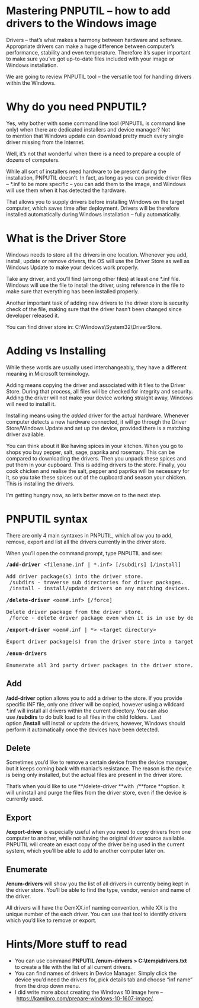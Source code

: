 # Mastering PNPUTIL – how to add drivers to the Windows image

Drivers &#8211; that&#8217;s what makes a harmony between hardware and software. Appropriate&nbsp;drivers can make a huge difference between computer&#8217;s performance, stability and even temperature. Therefore it&#8217;s super important to make sure you&#8217;ve got up-to-date files included with your image or Windows installation.

We are going to review PNPUTIL tool &#8211; the versatile tool for handling drivers within the Windows.

# Why do you need PNPUTIL?

Yes, why bother with some command line tool (PNPUTIL is command line only) when there are dedicated installers and device manager? Not to&nbsp;mention that Windows update can download pretty much every single driver missing from the Internet.

Well, it&#8217;s not that wonderful when there is a need to prepare a couple of dozens of computers.

While all sort of installers need hardware to be present during the installation, PNPUTIL doesn&#8217;t. In fact, as long as you can provide driver files &#8211; *.inf&nbsp;to be more specific &#8211; you can add them to the image, and Windows will use them when it has detected the hardware.

That allows you to supply drivers before installing Windows on the target computer, which saves time after deployment. Drivers will be therefore installed automatically during Windows installation &#8211; fully automatically.

# What is the Driver Store

Windows needs to store all the drivers in one location. Whenever you add, install, update or remove drivers, the OS will use the Driver Store as well as Windows Update to make your devices work properly.

Take any driver, and you&#8217;ll find (among other files) at least one *.inf file. Windows will use the file to install the driver, using reference in the file to make sure that everything has been installed properly.

Another important task of adding new drivers to the driver store is security check of the file, making sure that the driver hasn&#8217;t been changed since developer released it.

You can find driver store in:&nbsp;C:\Windows\System32\DriverStore.

# Adding vs Installing

While these words are usually used interchangeably, they have a different meaning in Microsoft terminology.

Adding means copying the driver and associated with it files to the Driver Store. During that process, all files will be checked for integrity and security. Adding the driver will not make your device working straight away, Windows will need to install it.

Installing means using the&nbsp;_added_ driver for the actual hardware. Whenever computer detects a new hardware connected, it will go through the Driver Store/Windows Update and set up the device, provided there is a matching driver available.

You can think about it like having spices in your kitchen. When you go to shops you buy pepper, salt, sage, paprika&nbsp;and rosemary. This can be compared to downloading the drivers. Then you unpack these spices and put them in your cupboard. This is adding drivers to the store. Finally, you cook chicken and realise the salt, pepper and paprika will be necessary for it, so you take these spices out of the cupboard and season your chicken. This is installing the drivers.

I&#8217;m getting hungry now, so let&#8217;s better move on to the next step.

# PNPUTIL syntax

There are only 4 main syntaxes in PNPUTIL, which allow you to add, remove, export and list all the drivers currently in the driver store.

When you&#8217;ll open the command prompt, type PNPUTIL and see:

<pre><strong>/add-driver</strong> &lt;filename.inf | *.inf&gt; [/subdirs] [/install]

Add driver package(s) into the driver store.
 /subdirs - traverse sub directories for driver packages.
 /install - install/update drivers on any matching devices.

<strong>/delete-driver</strong> &lt;oem#.inf&gt; [/force]

Delete driver package from the driver store.
 /force - delete driver package even when it is in use by devices.

<strong>/export-driver</strong> &lt;oem#.inf | *&gt; &lt;target directory&gt;

Export driver package(s) from the driver store into a target directory.

<strong>/enum-drivers</strong>

Enumerate all 3rd party driver packages in the driver store.</pre>

## Add

**/add-driver**&nbsp;option allows you to add a driver to the store. If you provide specific INF file, only one driver will be copied, however using a wildcard *.inf will install all drivers within the current directory. You can also use&nbsp;**/subdirs** to do bulk load to all files in the child folders. &nbsp;Last option&nbsp;**/install** will install or update the drivers, however, Windows should perform it automatically once the devices have been detected.

## Delete

Sometimes you&#8217;d like to remove a certain device from the device manager, but it keeps coming back with maniac&#8217;s resistance. The reason is the device is being only installed, but the actual files are present in the driver store.

That&#8217;s when you&#8217;d like to use **/delete-driver&nbsp;**with&nbsp;&nbsp;/**force&nbsp;**option. It will uninstall and purge the files from the driver store, even if the device is currently used.

## Export

**/export-driver** is especially useful when you need to copy drivers from one computer to another, while not having the original driver source available. PNPUTIL will create an exact copy of the driver being used in the current system, which you&#8217;ll be able to add to another computer later on.

## Enumerate

**/enum-drivers** will show you the list of all drivers in currently being kept in the driver store. You&#8217;ll be able to find the type, vendor, version and name of the driver.

All drivers will have the OemXX.inf naming convention, while XX is the unique number of the each driver. You can use that tool to identify drivers which you&#8217;d like to remove or export.

# Hints/More stuff to read

  * You can use command **PNPUTIL /enum-drivers > C:\temp\drivers.txt** to create a file with the list of all current drivers.
  * You can find names of drivers in Device Manager. Simply click the device you&#8217;d need the drivers for, pick details tab and choose &#8220;inf name&#8221; from the drop down menu.
  * I did write more about creating the Windows 10 image here &#8211;&nbsp;<a href="https://kamilpro.com/prepare-windows-10-1607-image/" target="_blank" rel="noopener noreferrer">https://kamilpro.com/prepare-windows-10-1607-image/</a>.

